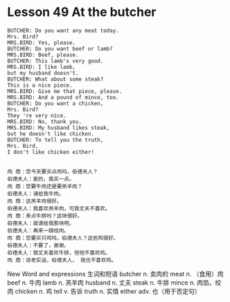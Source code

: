 # Lesson 49 At the butcher

```
BUTCHER: Do you want any meat today.
Mrs. Bird?
MRS.BIRD: Yes, please.
BUTCHER: Do you want beef or lamb?
MRS.BIRD: Beef, please.
BUTCHER: This lamb's very good.
MRS.BIRD: I like lamb,
but my husband doesn't.
BUTCHER: What about some steak?
This is a nice piece.
MRS.BIRD: Give me that piece, please.
MRS.BIRD: And a pound of mince, too.
BUTCHER: Do you want a chicken,
Mrs. Bird?
They 're very nice.
MRS.BIRD: No, thank you.
MRS.BIRD: My husband likes steak,
but he doesn't like chicken.
BUTCHER: To tell you the truth,
Mrs. Bird,
I don't like chicken either!


肉 商：您今天要买点肉吗，伯德夫人？
伯德夫人：是的，我买一点。
肉 商：您要牛肉还是要羔羊肉？
伯德夫人：请给我牛肉。
肉 商：这羔羊肉很好。
伯德夫人：我喜欢羔羊肉，可我丈夫不喜欢。
肉 商：来点牛排吗？这块很好。
伯德夫人：就请给我那块吧。
伯德夫人：再来一磅绞肉。
肉 商：您要买只鸡吗，伯德夫人？这些鸡很好。
伯德夫人：不要了，谢谢。
伯德夫人：我丈夫喜欢牛排，但他不喜欢鸡。
肉 商：说老实话，伯德夫人， 我也不喜欢鸡。
```

New Word and expressions 生词和短语
butcher
n. 卖肉的
meat
n. （食用）肉
beef
n. 牛肉
lamb
n. 羔羊肉
husband
n. 丈夫
steak
n. 牛排
mince
n. 肉馅，绞肉
chicken
n. 鸡
tell
v. 告诉
truth
n. 实情
either
adv. 也（用于否定句）